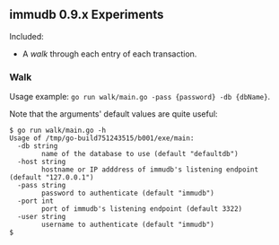## immudb 0.9.x Experiments

Included:
- A *walk* through each entry of each transaction.

### Walk

Usage example: `go run walk/main.go -pass {password} -db {dbName}`.

Note that the arguments' default values are quite useful:
```shell
$ go run walk/main.go -h                                                 
Usage of /tmp/go-build751243515/b001/exe/main:
  -db string
        name of the database to use (default "defaultdb")
  -host string
        hostname or IP adddress of immudb's listening endpoint (default "127.0.0.1")
  -pass string
        password to authenticate (default "immudb")
  -port int
        port of immudb's listening endpoint (default 3322)
  -user string
        username to authenticate (default "immudb")
$ 
```
